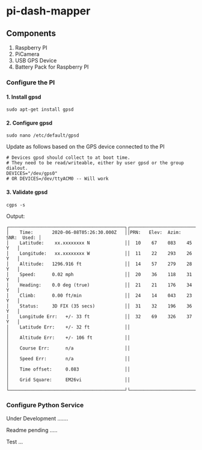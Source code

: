 # pi-dash-mapper
## Components
1. Raspberry PI
2. PiCamera
3. USB GPS Device 
4. Battery Pack for Raspberry PI

### Configure the PI
#### 1. Install gpsd
```shell script
sudo apt-get install gpsd
```
#### 2. Configure gpsd
```shell script
sudo nano /etc/default/gpsd
```
Update as follows based on the GPS device connected to the PI
```shell script
# Devices gpsd should collect to at boot time.
# They need to be read/writeable, either by user gpsd or the group dialout.
DEVICES="/dev/gps0"  
# OR DEVICES=/dev/ttyACM0 -- Will work
```
#### 3. Validate gpsd
```shell script
cgps -s
```
Output:
```shell script
┌───────────────────────────────────────────┐┌─────────────────────────────────┐
│    Time:       2020-06-08T05:26:30.000Z   ││PRN:   Elev:  Azim:  SNR:  Used: │
│    Latitude:    xx.xxxxxxxx N             ││  10    67    083    45      Y   │
│    Longitude:   xx.xxxxxxxx W             ││  11    22    293    26      Y   │
│    Altitude:   1296.916 ft                ││  14    57    279    28      Y   │
│    Speed:      0.02 mph                   ││  20    36    118    31      Y   │
│    Heading:    0.0 deg (true)             ││  21    21    176    34      Y   │
│    Climb:      0.00 ft/min                ││  24    14    043    23      Y   │
│    Status:     3D FIX (35 secs)           ││  31    32    196    36      Y   │
│    Longitude Err:   +/- 33 ft             ││  32    69    326    37      Y   │
│    Latitude Err:    +/- 32 ft             ││                                 │
│    Altitude Err:    +/- 106 ft            ││                                 │
│    Course Err:      n/a                   ││                                 │
│    Speed Err:       n/a                   ││                                 │
│    Time offset:     0.083                 ││                                 │
│    Grid Square:     EM26vi                ││                                 │
└───────────────────────────────────────────┘└─────────────────────────────────┘
```

### Configure Python Service

Under Development .......

Readme pending .....

Test ...


